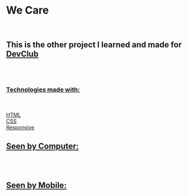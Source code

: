 <h1>We Care</>
      <br>
      <br>
  
  <h2>This is the other project I learned and made for <a href="https://rodolfomori.com.br/devclub"</a> DevClub </h2>
      <br>
      <br>
      
 <h3>Technologies made with:</h3>
      <br>
      <br>
    HTML
      <br>
    CSS
      <br>
      Responsive
      <br>
 <h2>Seen by Computer:</h2>
      <br>
      <br>
   <img src="">
 <h2>Seen by Mobile:</h2>
       <br>
       <br>
    <img src="">
